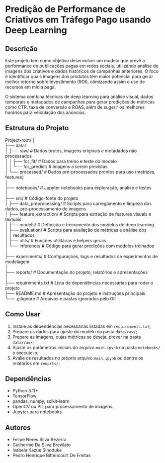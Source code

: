 # Predição de Performance de Criativos em Tráfego Pago usando Deep Learning

## Descrição

Este projeto tem como objetivo desenvolver um modelo que prevê a performance de publicações pagas em redes sociais, utilizando análise de imagens dos criativos e dados históricos de campanhas anteriores. O foco é identificar quais imagens dos produtos têm maior potencial para gerar melhor retorno sobre investimento (ROI), otimizando assim o uso de recursos em mídia paga.

O sistema combina técnicas de deep learning para análise visual, dados temporais e metadados de campanhas para gerar predições de métricas como CTR, taxa de conversão e ROAS, além de sugerir os melhores horários para veiculação dos anúncios.

## Estrutura do Projeto

Project-root/
 │  
 ├── data/  
 │ ├── raw/                  # Dados brutos, imagens originais e metadados não processados  
 │ │ ├── for_fit/            # Dados para treino e teste do modelo  
 │ │ └── for_predict/        # Imagens a serem previstas  
 │ └── processed/            # Dados pré-processados prontos para uso (matrizes, features)  
 │  
 ├── notebooks/              # Jupyter notebooks para exploração, análise e testes  
 │  
 ├── src/                    # Código-fonte do projeto  
 │ ├── data_preprocessing/   # Scripts para carregamento e limpeza dos dados, pré-processamento de imagens  
 │ ├── feature_extraction/   # Scripts para extração de features visuais e textuais  
 │ ├── models/               # Definição e treinamento dos modelos de deep learning  
 │ ├── evaluation/           # Scripts para avaliação de métricas e análise dos  
 │ │	resultados  
 │ ├── utils/                # Funções utilitárias e helpers gerais  
 │ └── inference/            # Código para gerar predições com modelos treinados  
 │  
 ├── experiments/            # Configurações, logs e resultados de experimentos de modelagem  
 │  
 ├── reports/                # Documentação do projeto, relatórios e apresentações  
 │  
 ├── requirements.txt        # Lista de dependências necessárias para rodar o projeto  
 ├── README.md               # Apresentação do projeto e instruções principais  
 └── .gitignore              # Arquivos e pastas ignorados pelo Git  
  
## Como Usar

1. Instale as dependências necessárias listadas em `requirements.txt`;
2. Prepare os dados para ajuste do modelo na pasta `data/raw/`;
3. Prepare as imagens, cujas métricas se deseja, prever na pasta `data/raw/`;
4. Ajuste os parâmetros iniciais do arquivo `main.ipynb` na pasta `notebooks/` e execute-o;
5. Avalie os resultados no próprio arquivo `main.ipynb` ou dentre os relatórios em `reoprts/`;

## Dependências

- Python 3.11+
- TensorFlow
- pandas, numpy, scikit-learn
- OpenCV ou PIL para processamento de imagens
- Jupyter para notebooks

## Autores

- Felipe Neres Silva Bezerra
- Guilherme Da Silva Brevilato
- Isabela Kazue Sinoduka
- Pedro Henrique Bittencourt De Freitas 
